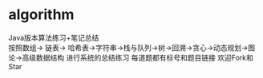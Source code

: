 # algorithm
Java版本算法练习+笔记总结  
按照数组-> 链表-> 哈希表->字符串->栈与队列->树->回溯->贪心->动态规划->图论->高级数据结构 进行系统的总结练习 每道题都有标号和题目链接 
欢迎Fork和Star
